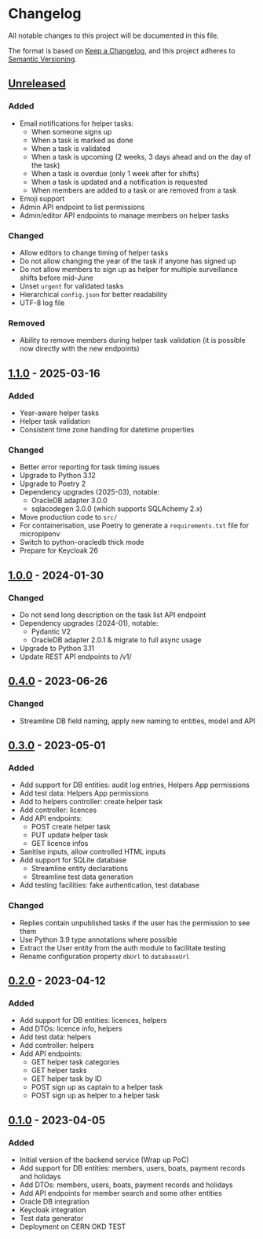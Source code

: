 # Changelog

All notable changes to this project will be documented in this file.

The format is based on [Keep a Changelog](https://keepachangelog.com/en/1.0.0/),
and this project adheres to [Semantic Versioning](https://semver.org/spec/v2.0.0.html).

## [Unreleased]

### Added

- Email notifications for helper tasks:
  - When someone signs up
  - When a task is marked as done
  - When a task is validated
  - When a task is upcoming (2 weeks, 3 days ahead and on the day of the task)
  - When a task is overdue (only 1 week after for shifts)
  - When a task is updated and a notification is requested
  - When members are added to a task or are removed from a task
- Emoji support
- Admin API endpoint to list permissions
- Admin/editor API endpoints to manage members on helper tasks

### Changed

- Allow editors to change timing of helper tasks
- Do not allow changing the year of the task if anyone has signed up
- Do not allow members to sign up as helper for multiple surveillance shifts before mid-June
- Unset `urgent` for validated tasks 
- Hierarchical `config.json` for better readability
- UTF-8 log file

### Removed

- Ability to remove members during helper task validation (it is possible now directly with the new endpoints)

## [1.1.0] - 2025-03-16

### Added

- Year-aware helper tasks
- Helper task validation
- Consistent time zone handling for datetime properties

### Changed

- Better error reporting for task timing issues
- Upgrade to Python 3.12
- Upgrade to Poetry 2
- Dependency upgrades (2025-03), notable:
  - OracleDB adapter 3.0.0
  - sqlacodegen 3.0.0 (which supports SQLAchemy 2.x)
- Move production code to `src/`
- For containerisation, use Poetry to generate a `requirements.txt` file for micropipenv
- Switch to python-oracledb thick mode
- Prepare for Keycloak 26

## [1.0.0] - 2024-01-30

### Changed

- Do not send long description on the task list API endpoint
- Dependency upgrades (2024-01), notable:
  - Pydantic V2
  - OracleDB adapter 2.0.1 & migrate to full async usage
- Upgrade to Python 3.11
- Update REST API endpoints to /v1/

## [0.4.0] - 2023-06-26

### Changed

- Streamline DB field naming, apply new naming to entities, model and API

## [0.3.0] - 2023-05-01

### Added

- Add support for DB entities: audit log entries, Helpers App permissions
- Add test data: Helpers App permissions
- Add to helpers controller: create helper task
- Add controller: licences
- Add API endpoints:
  - POST create helper task
  - PUT update helper task
  - GET licence infos
- Sanitise inputs, allow controlled HTML inputs
- Add support for SQLite database
  - Streamline entity declarations
  - Streamline test data generation
- Add testing facilities: fake authentication, test database

### Changed

- Replies contain unpublished tasks if the user has the permission to see them
- Use Python 3.9 type annotations where possible
- Extract the User entity from the auth module to facilitate testing
- Rename configuration property `dbUrl` to `databaseUrl`

## [0.2.0] - 2023-04-12

### Added

- Add support for DB entities: licences, helpers
- Add DTOs: licence info, helpers
- Add test data: helpers
- Add controller: helpers
- Add API endpoints:
  - GET helper task categories
  - GET helper tasks
  - GET helper task by ID
  - POST sign up as captain to a helper task
  - POST sign up as helper to a helper task

## [0.1.0] - 2023-04-05

### Added

- Initial version of the backend service (Wrap up PoC)
- Add support for DB entities: members, users, boats, payment records and holidays
- Add DTOs: members, users, boats, payment records and holidays
- Add API endpoints for member search and some other entities
- Oracle DB integration
- Keycloak integration
- Test data generator
- Deployment on CERN OKD TEST

[unreleased]: https://github.com/Yachting-Club-CERN/ycc-hull/compare/v1.1.0...HEAD
[1.1.0]: https://github.com/Yachting-Club-CERN/ycc-hull/releases/tag/v1.1.0
[1.0.0]: https://github.com/Yachting-Club-CERN/ycc-hull/releases/tag/v1.0.0
[0.4.0]: https://github.com/Yachting-Club-CERN/ycc-hull/releases/tag/v0.4.0
[0.3.0]: https://github.com/Yachting-Club-CERN/ycc-hull/releases/tag/v0.3.0
[0.2.0]: https://github.com/Yachting-Club-CERN/ycc-hull/releases/tag/v0.2.0
[0.1.0]: https://github.com/Yachting-Club-CERN/ycc-hull/releases/tag/v0.1.0
